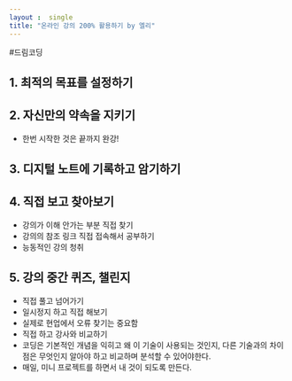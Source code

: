 ```yaml
---
layout :  single
title: "온라인 강의 200% 활용하기 by 엘리"
---
```


#드림코딩

## 1. 최적의 목표를 설정하기

## 2. 자신만의 약속을 지키기
* 한번 시작한 것은 끝까지 완강!

## 3. 디지털 노트에 기록하고 암기하기

## 4. 직접 보고 찾아보기
* 강의가 이해 안가는 부분 직접 찾기
* 강의의 참조 링크 직접 접속해서 공부하기
* 능동적인 강의 청취

## 5. 강의 중간 퀴즈, 챌린지
* 직접 풀고 넘어가기
* 일시정지 하고 직접 해보기
* 실제로 현업에서 오류 찾기는 중요함
* 직접 하고 강사와 비교하기
* 코딩은 기본적인 개념을 익히고 왜 이 기술이 사용되는 것인지, 다른 기술과의 차이점은 무엇인지 알아야 하고 비교하며 분석할 수 있어야한다.
* 매일, 미니 프로젝트를 하면서 내 것이 되도록 만든다.


